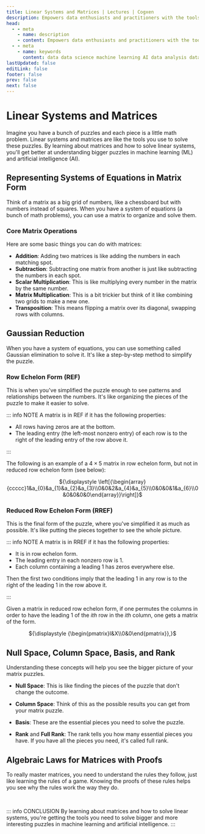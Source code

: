 ```yaml
---
title: Linear Systems and Matrices | Lectures | Cogxen
description: Empowers data enthusiasts and practitioners with the tools and knowledge to unlock the potential of data.
head:
  - - meta
    - name: description
    - content: Empowers data enthusiasts and practitioners with the tools and knowledge to unlock the potential of data.
  - - meta
    - name: keywords
      content: data data science machine learning AI data analysis data-driven data enthusiasts data practitioners
lastUpdated: false
editLink: false
footer: false
prev: false
next: false
---
```


# Linear Systems and Matrices

Imagine you have a bunch of puzzles and each piece is a little math problem. Linear systems and matrices are like the tools you use to solve these puzzles. By learning about matrices and how to solve linear systems, you'll get better at understanding bigger puzzles in machine learning (ML) and artificial intelligence (AI).

## Representing Systems of Equations in Matrix Form

Think of a matrix as a big grid of numbers, like a chessboard but with numbers instead of squares. When you have a system of equations (a bunch of math problems), you can use a matrix to organize and solve them.

### Core Matrix Operations

Here are some basic things you can do with matrices:

- **Addition**: Adding two matrices is like adding the numbers in each matching spot.
- **Subtraction**: Subtracting one matrix from another is just like subtracting the numbers in each spot.
- **Scalar Multiplication**: This is like multiplying every number in the matrix by the same number.
- **Matrix Multiplication**: This is a bit trickier but think of it like combining two grids to make a new one.
- **Transposition**: This means flipping a matrix over its diagonal, swapping rows with columns.

## Gaussian Reduction

When you have a system of equations, you can use something called Gaussian elimination to solve it. It's like a step-by-step method to simplify the puzzle.

<ImageCard 
  img_url="https://i.imgur.com/5a3jPvW.gif" 
  caption="Gaussian Reduction" 
  copyright_owner="en.wikipedia.org" 
  bordered=true
/>

### Row Echelon Form (REF)

This is when you've simplified the puzzle enough to see patterns and relationships between the numbers. It's like organizing the pieces of the puzzle to make it easier to solve.

::: info NOTE
A matrix is in REF if it has the following properties:

- All rows having zeros are at the bottom.
- The leading entry (the left-most nonzero entry) of each row is to the right of the leading entry of the row above it.

:::

The following is an example of a ${\displaystyle 4\times 5}$ matrix in row echelon form, but not in reduced row echelon form (see below):

<div align="center">

${\displaystyle \left[{\begin{array}{ccccc}1&a_{0}&a_{1}&a_{2}&a_{3}\\0&0&2&a_{4}&a_{5}\\0&0&0&1&a_{6}\\0&0&0&0&0\end{array}}\right]}$

</div>

### Reduced Row Echelon Form (RREF)

This is the final form of the puzzle, where you've simplified it as much as possible. It's like putting the pieces together to see the whole picture.

::: info NOTE
A matrix is in RREF if it has the following properties:

- It is in row echelon form.
- The leading entry in each nonzero row is $1$.
- Each column containing a leading $1$ has zeros everywhere else.

Then the first two conditions imply that the leading $1$ in any row is to the right of the leading $1$ in the row above it.

:::

Given a matrix in reduced row echelon form, if one permutes the columns in order to have the leading $1$ of the $ith$ row in the $ith$ column, one gets a matrix of the form.

<div align="center">

${\displaystyle {\begin{pmatrix}I&X\\0&0\end{pmatrix}},}$

</div>

## Null Space, Column Space, Basis, and Rank

Understanding these concepts will help you see the bigger picture of your matrix puzzles.

- **Null Space**: This is like finding the pieces of the puzzle that don't change the outcome.

<ImageCard 
  img_url="https://i.imgur.com/nRtiglu.png" 
  caption="Null Space" 
  copyright_owner="en.wikipedia.org" 
  bordered=true
/>

- **Column Space**: Think of this as the possible results you can get from your matrix puzzle.

<ImageCard 
  img_url="https://i.imgur.com/exGWOQo.png" 
  caption="Column Space" 
  copyright_owner="en.wikipedia.org" 
  bordered=true
/>

- **Basis**: These are the essential pieces you need to solve the puzzle.

<ImageCard 
  img_url="https://i.imgur.com/MPRMNWH.png" 
  caption="Basis" 
  copyright_owner="en.wikipedia.org" 
  bordered=true
/>

- **Rank** and **Full Rank**: The rank tells you how many essential pieces you have. If you have all the pieces you need, it's called full rank.

## Algebraic Laws for Matrices with Proofs

To really master matrices, you need to understand the rules they follow, just like learning the rules of a game. Knowing the proofs of these rules helps you see why the rules work the way they do.

<br />

::: info CONCLUSION
By learning about matrices and how to solve linear systems, you're getting the tools you need to solve bigger and more interesting puzzles in machine learning and artificial intelligence.
:::
